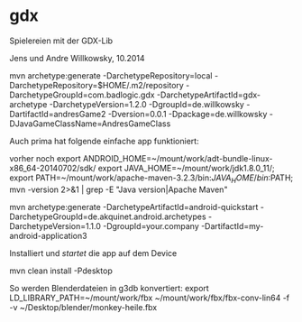 gdx
===

Spielereien mit der GDX-Lib

Jens und Andre Willkowsky, 10.2014

mvn archetype:generate -DarchetypeRepository=local -DarchetypeRepository=$HOME/.m2/repository -DarchetypeGroupId=com.badlogic.gdx -DarchetypeArtifactId=gdx-archetype -DarchetypeVersion=1.2.0 -DgroupId=de.willkowsky -DartifactId=andresGame2 -Dversion=0.0.1 -Dpackage=de.willkowsky -DJavaGameClassName=AndresGameClass


Auch prima hat folgende einfache app funktioniert:

vorher noch
export ANDROID_HOME=~/mount/work/adt-bundle-linux-x86_64-20140702/sdk/
export JAVA_HOME=~/mount/work/jdk1.8.0_11/; export PATH=~/mount/work/apache-maven-3.2.3/bin:${JAVA_HOME}/bin:$PATH; mvn -version 2>&1 | grep -E "Java version|Apache Maven"

mvn archetype:generate -DarchetypeArtifactId=android-quickstart -DarchetypeGroupId=de.akquinet.android.archetypes -DarchetypeVersion=1.1.0 -DgroupId=your.company -DartifactId=my-android-application3

Installiert und _startet_ die app auf dem Device

mvn clean install -Pdesktop

So werden Blenderdateien in g3db konvertiert:
export LD_LIBRARY_PATH=~/mount/work/fbx
~/mount/work/fbx/fbx-conv-lin64 -f -v ~/Desktop/blender/monkey-heile.fbx

